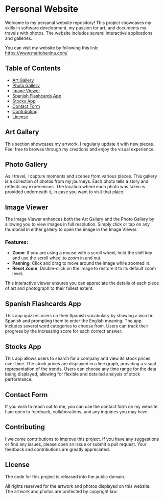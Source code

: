 # Personal Website

Welcome to my personal website repository! This project showcases my skills in software development, my passion for art, and documents my travels with photos. The website includes several interactive applications and galleries.

You can visit my website by following this link: https://www.mariohanina.com/

## Table of Contents

- [Art Gallery](#art-gallery)
- [Photo Gallery](#photo-gallery)
- [Image Viewer](#image-viewer)
- [Spanish Flashcards App](#spanish-flashcards-app)
- [Stocks App](#stocks-app)
- [Contact Form](#contact-form)
- [Contributing](#contributing)
- [License](#license)

## Art Gallery

This section showcases my artwork. I regularly update it with new pieces. Feel free to browse through my creations and enjoy the visual experience.

## Photo Gallery

As I travel, I capture moments and scenes from various places. This gallery is a collection of photos from my journeys. Each photo tells a story and reflects my experiences. The location where each photo was taken is provided underneath it, in case you want to visit that place.

## Image Viewer

The Image Viewer enhances both the Art Gallery and the Photo Gallery by allowing you to view images in full resolution. Simply click or tap on any thumbnail in either gallery to open the image in the Image Viewer.

### Features:

- **Zoom**: If you are using a mouse with a scroll wheel, hold the shift key and use the scroll wheel to zoom in and out.
- **Panning**: Click and drag to move around the image while zoomed in.
- **Reset Zoom**: Double-click on the image to restore it to its default zoom level.

This interactive viewer ensures you can appreciate the details of each piece of art and photograph to their fullest extent.

## Spanish Flashcards App

This app quizzes users on their Spanish vocabulary by showing a word in Spanish and prompting them to enter the English meaning. The app includes several word categories to choose from. Users can track their progress by the increasing score for each correct answer.

## Stocks App

This app allows users to search for a company and view its stock prices over time. The stock prices are displayed in a line graph, providing a visual representation of the trends. Users can choose any time range for the data being displayed, allowing for flexible and detailed analysis of stock performance.

## Contact Form

If you wish to reach out to me, you can use the contact form on my website. I am open to feedback, collaborations, and any inquiries you may have.

## Contributing

I welcome contributions to improve this project. If you have any suggestions or find any issues, please open an issue or submit a pull request. Your feedback and contributions are greatly appreciated.

## License

The code for this project is released into the public domain.

All rights reserved for the artwork and photos displayed on this website. The artwork and photos are protected by copyright law.
